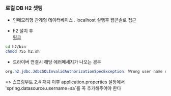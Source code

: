 ### 로컬 DB H2 셋팅
- 인메모리형 관계형 데이터베이스 . localhost 실행후 웹콘솔로 접근

- h2 설치 후  
 [링크](https://www.h2database.com/html/main.html)
```bash
cd h2/bin
chmod 755 h2.sh
```
- 드라이버 연결시 해당 에러메세지가 나오는 경우 
```Java 
org.h2.jdbc.JdbcSQLInvalidAuthorizationSpecException: Wrong user name or password [28000-200]
```
=> 스프링부트 2.4 패치 이후 application.properties 설정에서 'spring.datasource.username=sa`를 꼭 추가해주어야 한다

